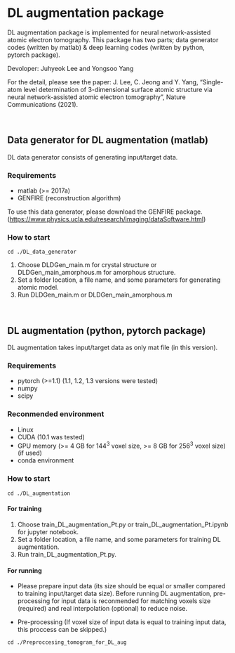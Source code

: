 # DL augmentation package

DL augmentation package is implemented for neural network-assisted atomic electron tomography.
This package has two parts; data generator codes (written by matlab) & deep learning codes (written by python, pytorch package).

Devoloper: Juhyeok Lee and Yongsoo Yang

For the detail, please see the paper: J. Lee, C. Jeong and Y. Yang, “Single-atom level determination of 3-dimensional surface atomic structure via neural network-assisted atomic electron tomography”, Nature Communications (2021).

<br/>

## Data generator for DL augmentation (matlab)
DL data generator consists of generating input/target data.

### Requirements
- matlab (>= 2017a)
- GENFIRE (reconstruction algorithm)

To use this data generator, please download the GENFIRE package.
(https://www.physics.ucla.edu/research/imaging/dataSoftware.html)


### How to start
```
cd ./DL_data_generator
```
1. Choose DLDGen_main.m for crystal structure or DLDGen_main_amorphous.m for amorphous structure.
2. Set a folder location, a file name, and some parameters for generating atomic model.
3. Run DLDGen_main.m or DLDGen_main_amorphous.m


<br/>

## DL augmentation (python, pytorch package)
DL augmentation takes input/target data as only mat file (in this version).


### Requirements
- pytorch (>=1.1) (1.1, 1.2, 1.3 versions were tested)
- numpy
- scipy

### Reconmended environment
- Linux
- CUDA (10.1 was tested)
- GPU memory (>= 4 GB for 144<sup>3</sup> voxel size, >= 8 GB for 256<sup>3</sup> voxel size) (if used)
- conda environment


### How to start
```
cd ./DL_augmentation
```
#### For training

1. Choose train_DL_augmentation_Pt.py or train_DL_augmentation_Pt.ipynb for jupyter notebook.
2. Set a folder location, a file name, and some parameters for training DL augmentation.
3. Run train_DL_augmentation_Pt.py.


#### For running

* Please prepare input data (its size should be equal or smaller compared to training input/target data size).
Before running DL augmentation, pre-processing for input data is reconmended for matching voxels size (required) and real interpolation (optional) to reduce noise. 

* Pre-processing
(If voxel size of input data is equal to training input data, this proccess can be skipped.)
```
cd ./Preproccesing_tomogram_for_DL_aug
```



